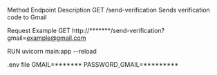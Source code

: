 Method	Endpoint	Description
GET	/send-verification	Sends verification code to Gmail

Request Example
GET http://*******/send-verification?gmail=example@gmail.com

RUN
uvicorn main:app --reload

.env file
GMAIL=*******
PASSWORD_GMAIL=*********

